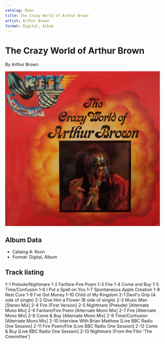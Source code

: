 ```yaml
---
catalog: Roon
title: The Crazy World of Arthur Brown
artist: Arthur Brown
format: Digital, Album
---
```


# The Crazy World of Arthur Brown

By Arthur Brown

![](../../assets/albumcovers/Arthur_Brown-The_Crazy_World_of_Arthur_Brown.png)

## Album Data

- Catalog #: Roon
- Format: Digital, Album


## Track listing


1-1 Prelude/Nightmare
1-2 Fanfare-Fire Poem
1-3 Fire
1-4 Come and Buy
1-5 Time/Confusion
1-6 I Put a Spell on You
1-7 Spontaneous Apple Creation
1-8 Rest Cure
1-9 I've Got Money
1-10 Child of My Kingdom
2-1 Devil's Grip (A side of single)
2-2 Give Him a Flower (B side of single)
2-3 Music Man [Stereo Mix]
2-4 Fire [First Version]
2-5 Nightmare (Prelude) [Alternate Mono Mix]
2-6 Fanfare/Fire Poem [Alternate Mono Mix]
2-7 Fire [Alternate Mono Mix]
2-8 Come & Buy [Alternate Mono Mix]
2-9 Time/Confusion [Alternate Mono Mix]
2-10 Interview With Brian Matthew [Live BBC Radio One Session]
2-11 Fire Poem/Fire [Live BBC Radio One Session]
2-12 Come & Buy [Live BBC Radio One Session]
2-13 Nightmare [From the Film 'The Committee']

